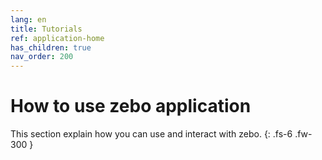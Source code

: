 ```yaml
---
lang: en
title: Tutorials
ref: application-home
has_children: true
nav_order: 200
---
```


# How to use zebo application

This section explain how you can use and interact with zebo.
{: .fs-6 .fw-300 }
